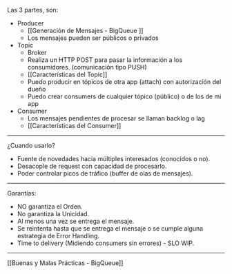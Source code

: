 Las 3 partes, son:
- Producer
	- [[Generación de Mensajes - BigQueue ]]
	- Los mensajes pueden ser públicos o privados
- Topic
	- Broker
	- Realiza un HTTP POST para pasar la información a los consumidores. (comunicación tipo PUSH)
	- [[Características del Topic]] 
	- Puedo producir en tópicos de otra app (attach) con autorización del dueño
	- Puedo crear consumers de cualquier tópico (público) o de los de mi app
- Consumer
	- Los mensajes pendientes de procesar se llaman backlog o lag
	- [[Características del Consumer]] 
***
¿Cuando usarlo?
- Fuente de novedades hacia múltiples interesados (conocidos o no).
- Desacople de request con capacidad de procesarlo.
- Poder controlar picos de tráfico (buffer de olas de mensajes).
***
Garantías:
- NO garantiza el Orden.  
- No garantiza la Unicidad.  
- Al menos una vez se entrega el mensaje.  
- Se reintenta hasta que se entrega el mensaje o se cumple alguna estrategia de Error Handling.  
- Time to delivery (Midiendo consumers sin errores) - SLO WIP.
***
[[Buenas y Malas Prácticas - BigQueue]] 